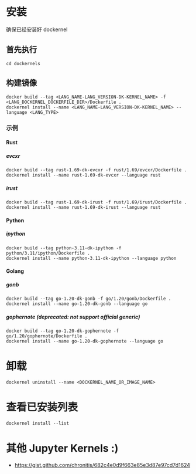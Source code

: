 # 安装

确保已经安装好 dockernel

## 首先执行
```shell
cd dockernels
```

## 构建镜像
```shell
docker build --tag <LANG_NAME-LANG_VERSION-DK-KERNEL_NAME> -f <LANG_DOCKERNEL_DOCKERFILE_DIR>/Dockerfile .
dockernel install --name <LANG_NAME-LANG_VERSION-DK-KERNEL_NAME> --language <LANG_TYPE>
```

### 示例

#### Rust

##### evcxr

```shell
docker build --tag rust-1.69-dk-evcxr -f rust/1.69/evcxr/Dockerfile .
dockernel install --name rust-1.69-dk-evcxr --language rust
```

##### irust

```shell
docker build --tag rust-1.69-dk-irust -f rust/1.69/irust/Dockerfile .
dockernel install --name rust-1.69-dk-irust --language rust
```

#### Python

##### ipython
```shell
docker build --tag python-3.11-dk-ipython -f python/3.11/ipython/Dockerfile .
dockernel install --name python-3.11-dk-ipython --language python
```

#### Golang

##### gonb

```shell
docker build --tag go-1.20-dk-gonb -f go/1.20/gonb/Dockerfile .
dockernel install --name go-1.20-dk-gonb --language go
```

##### gophernote (deprecated: not support official generic)
```shell
docker build --tag go-1.20-dk-gophernote -f go/1.20/gophernote/Dockerfile .
dockernel install --name go-1.20-dk-gophernote --language go
```

# 卸载
```shell
dockernel uninstall --name <DOCKERNEL_NAME_OR_IMAGE_NAME>
```

# 查看已安装列表
```shell
dockernel install --list
```

# 其他 Jupyter Kernels :)
- https://gist.github.com/chronitis/682c4e0d9f663e85e3d87e97cd7d1624
